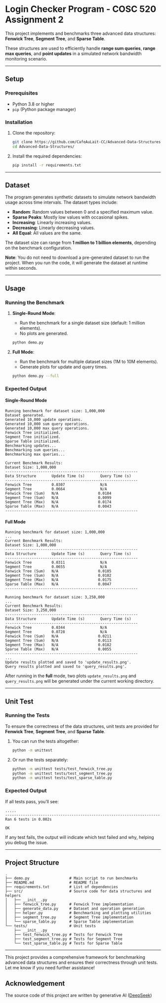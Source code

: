 # Login Checker Program - COSC 520 Assignment 2

This project implements and benchmarks three advanced data structures: **Fenwick Tree**, **Segment Tree**, and **Sparse Table**. 

These structures are used to efficiently handle **range sum queries**, **range max queries**, and **point updates** in a simulated network bandwidth monitoring scenario.

---

## Setup

### Prerequisites
- Python 3.8 or higher
- `pip` (Python package manager)

### Installation
1. Clone the repository:
   ```bash
   git clone https://github.com/CafeAuLait-CC/Advanced-Data-Structures.git
   cd Advanced-Data-Structures/
   ```

2. Install the required dependencies:
   ```bash
   pip install -r requirements.txt
   ```

---

## Dataset

The program generates synthetic datasets to simulate network bandwidth usage across time intervals. The dataset types include:
- **Random**: Random values between 0 and a specified maximum value.
- **Sparse Peaks**: Mostly low values with occasional spikes.
- **Increasing**: Linearly increasing values.
- **Decreasing**: Linearly decreasing values.
- **All Equal**: All values are the same.

The dataset size can range from **1 million to 1 billion elements**, depending on the benchmark configuration.

**Note**: You do not need to download a pre-generated dataset to run the project. When you run the code, it will generate the dataset at runtime within seconds.

---

## Usage

### Running the Benchmark

1. **Single-Round Mode**:
   - Run the benchmark for a single dataset size (default: 1 million elements).
   - No plots are generated.
   ```bash
   python demo.py
   ```

2. **Full Mode**:
   - Run the benchmark for multiple dataset sizes (1M to 10M elements).
   - Generate plots for update and query times.
   ```bash
   python demo.py --full
   ```

### Expected Output

#### Single-Round Mode
```
Running benchmark for dataset size: 1,000,000
Dataset generated.
Generated 10,000 update operations.
Generated 10,000 sum query operations.
Generated 10,000 max query operations.
Fenwick Tree initialized.
Segment Tree initialized.
Sparse Table initialized.
Benchmarking updates...
Benchmarking sum queries...
Benchmarking max queries...

Current Benchmark Results:
Dataset Size: 1,000,000
------------------------------------------------------------
Data Structure       Update Time (s)       Query Time (s)      
------------------------------------------------------------
Fenwick Tree         0.0307                N/A                 
Segment Tree         0.0664                N/A                 
Fenwick Tree (Sum)   N/A                  0.0184               
Segment Tree (Sum)   N/A                  0.0099               
Segment Tree (Max)   N/A                  0.0174               
Sparse Table (Max)   N/A                  0.0043               
------------------------------------------------------------
```

#### Full Mode
```
Running benchmark for dataset size: 1,000,000
...
Current Benchmark Results:
Dataset Size: 1,000,000
------------------------------------------------------------
Data Structure       Update Time (s)       Query Time (s)      
------------------------------------------------------------
Fenwick Tree         0.0311                N/A                 
Segment Tree         0.0655                N/A                 
Fenwick Tree (Sum)   N/A                  0.0185               
Segment Tree (Sum)   N/A                  0.0102               
Segment Tree (Max)   N/A                  0.0175               
Sparse Table (Max)   N/A                  0.0047               
------------------------------------------------------------

Running benchmark for dataset size: 3,250,000
...
Current Benchmark Results:
Dataset Size: 3,250,000
------------------------------------------------------------
Data Structure       Update Time (s)       Query Time (s)      
------------------------------------------------------------
Fenwick Tree         0.0344                N/A                 
Segment Tree         0.0728                N/A                 
Fenwick Tree (Sum)   N/A                  0.0211               
Segment Tree (Sum)   N/A                  0.0113               
Segment Tree (Max)   N/A                  0.0182               
Sparse Table (Max)   N/A                  0.0055               
------------------------------------------------------------
...
Update results plotted and saved to 'update_results.png'.
Query results plotted and saved to 'query_results.png'.
```

After running in the **full** mode, two plots `update_results.png` and `query_results.png` will be generated under the current working directory.

---

## Unit Test

### Running the Tests
To ensure the correctness of the data structures, unit tests are provided for **Fenwick Tree**, **Segment Tree**, and **Sparse Table**.

1. You can run the tests altogether:
   ```bash
   python -m unittest
   ```

2. Or run the tests separately:
   ```bash
   python -m unittest tests/test_fenwick_tree.py
   python -m unittest tests/test_segment_tree.py
   python -m unittest tests/test_sparse_table.py
   ```

### Expected Output
If all tests pass, you’ll see:
```
.....
----------------------------------------------------------------------
Ran 6 tests in 0.002s

OK
```

If any test fails, the output will indicate which test failed and why, helping you debug the issue.

---

## Project Structure

```
.
├── demo.py                  # Main script to run benchmarks
├── README.md                # README file
├── requirements.txt         # List of dependencies
├── src/                     # Source code for data structures and helpers
│   ├── __init__.py
│   ├── fenwick_tree.py      # Fenwick Tree implementation
│   ├── generate_data.py     # Dataset and operation generation
│   ├── helper.py            # Benchmarking and plotting utilities
│   ├── segment_tree.py      # Segment Tree implementation
│   └── sparse_table.py      # Sparse Table implementation
└── tests/                   # Unit tests
    ├── __init__.py
    ├── test_fenwick_tree.py # Tests for Fenwick Tree
    ├── test_segment_tree.py # Tests for Segment Tree
    └── test_sparse_table.py # Tests for Sparse Table
```

---

This project provides a comprehensive framework for benchmarking advanced data structures and ensures their correctness through unit tests. Let me know if you need further assistance!

## Acknowledgement

The source code of this project are written by generative AI ([DeepSeek](https://www.deepseek.com))
